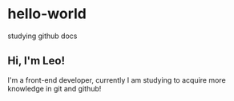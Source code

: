 # hello-world
studying github docs

## Hi, I'm Leo!
I'm a front-end developer, currently I am studying to acquire more knowledge in git and github!
